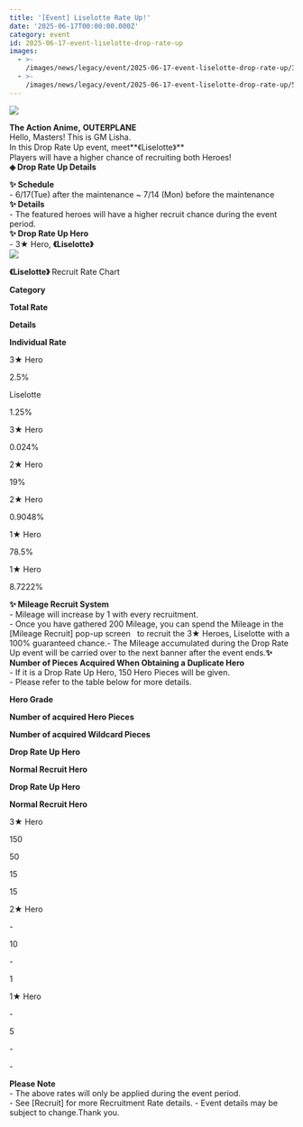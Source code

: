 ```yaml
---
title: '[Event] Liselotte Rate Up!'
date: '2025-06-17T00:00:00.000Z'
category: event
id: 2025-06-17-event-liselotte-drop-rate-up
images:
  - >-
    /images/news/legacy/event/2025-06-17-event-liselotte-drop-rate-up/3ac25fa176624380825758a9f99e1072.webp
  - >-
    /images/news/legacy/event/2025-06-17-event-liselotte-drop-rate-up/526ffe0f26e74c07b91e5a252a831081.webp
---
```


![](/images/news/legacy/event/2025-06-17-event-liselotte-drop-rate-up/3ac25fa176624380825758a9f99e1072.webp)  

  
**The Action Anime,** **OUTERPLANE**  
Hello, Masters! This is GM Lisha.  
In this Drop Rate Up event, meet**《Liselotte》**  
Players will have a higher chance of recruiting both Heroes!  
**◈ Drop Rate Up Details**  

**✨ Schedule**  
\- 6/17(Tue) after the maintenance ~ 7/14 (Mon) before the maintenance  
**✨ Details**   
\- The featured heroes will have a higher recruit chance during the event period.  
**✨ Drop Rate Up Hero**   
\- 3★ Hero, **《Liselotte》**  
![](/images/news/legacy/event/2025-06-17-event-liselotte-drop-rate-up/526ffe0f26e74c07b91e5a252a831081.webp)  
  
**《Liselotte》** Recruit Rate Chart 

**Category**

**Total Rate**

**Details**

**Individual Rate**

3★ Hero

2.5%

Liselotte  

1.25%

3★ Hero

0.024%

2★ Hero

19%

2★ Hero

0.9048%

1★ Hero

78.5%

1★ Hero

8.7222%

  
**✨ Mileage Recruit System**   
\- Mileage will increase by 1 with every recruitment.  
\- Once you have gathered 200 Mileage, you can spend the Mileage in the \[Mileage Recruit\] pop-up screen   to recruit the 3★ Heroes, Liselotte with a 100% guaranteed chance.- The Mileage accumulated during the Drop Rate Up event will be carried over to the next banner after the event ends.**✨ Number of Pieces Acquired When Obtaining a Duplicate Hero**  
\- If it is a Drop Rate Up Hero, 150 Hero Pieces will be given.  
\- Please refer to the table below for more details.

**Hero Grade**

**Number of acquired Hero Pieces**

**Number of acquired Wildcard Pieces**

**Drop Rate Up Hero**

**Normal Recruit Hero**

**Drop Rate Up Hero**

**Normal Recruit Hero**

3★ Hero

150

50

15

15

2★ Hero

\-

10

\-

1

1★ Hero

\-

5

\-

\-

  
**Please Note**   
\- The above rates will only be applied during the event period.   
\- See \[Recruit\] for more Recruitment Rate details. - Event details may be subject to change.Thank you.
